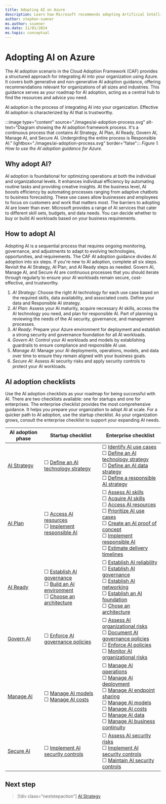 ```yaml
---
title: Adopting AI on Azure
description: Learn how Microsoft recommends adopting Artificial Intelligence (AI) in your organization with the Microsoft Cloud Adoption Framework.
author: stephen-sumner
ms.author: ssumner
ms.date: 11/01/2024
ms.topic: conceptual
---
```


# Adopting AI on Azure

The AI adoption scenario in the Cloud Adoption Framework (CAF) provides a structured approach for integrating AI into your organization using Azure. It covers both generative and non-generative AI adoption guidance, offering recommendations relevant for organizations of all sizes and industries. This guidance serves as your roadmap for AI adoption, acting as a central hub to find the resources and advice you need.

AI adoption is the process of integrating AI into your organization. Effective AI adoption is characterized by AI that is trustworthy.

:::image type="content" source="./images/ai-adoption-process.svg" alt-text="Diagram showing the AI adoption framework process. It's a continuous process that contains AI Strategy, AI Plan, AI Ready, Govern AI, Manage AI, and Secure AI. Undergirding the entire process is Responsible AI." lightbox="./images/ai-adoption-process.svg" border="false":::
*Figure 1. How to use the AI adoption guidance for Azure.*

## Why adopt AI?

AI adoption is foundational for optimizing operations at both the individual and organizational levels. It enhances individual efficiency by automating routine tasks and providing creative insights. At the business level, AI boosts efficiency by automating processes ranging from adaptive chatbots to business forecasting. These use cases allow businesses and employees to focus on customers and work that matters most. The barriers to adopting AI are lower than ever. Microsoft provides a range of AI services that cater to different skill sets, budgets, and data needs. You can decide whether to buy or build AI workloads based on your business requirements.

## How to adopt AI

Adopting AI is a sequential process that requires ongoing monitoring, governance, and adjustments to adapt to evolving technologies, opportunities, and requirements. The CAF AI adoption guidance divides AI adoption into six steps. If you're new to AI adoption, complete all six steps. Revisit the AI Strategy, AI Plan, and AI Ready steps as needed. Govern AI, Manage AI, and Secure AI are continuous processes that you should iterate through regularly to ensure your AI workloads remain secure, cost-effective, and trustworthy.

1. *AI Strategy*: Choose the right AI technology for each use case based on the required skills, data availability, and associated costs. Define your data and Responsible AI strategy.
1. *AI Plan*: Assess your AI maturity, acquire necessary AI skills, access the AI technology you need, and plan for responsible AI. Part of planning is reviewing the needs of the AI security, governance, and management processes.
1. *AI Ready*: Prepare your Azure environment for deployment and establish a strong security and governance foundation for all AI workloads.
1. *Govern AI*: Control your AI workloads and models by establishing guardrails to ensure compliance and responsible AI use.
1. *Manage AI*: Manage your AI deployments, operations, models, and data over time to ensure they remain aligned with your business goals.
1. *Secure AI*: Assess AI security risks and apply security controls to protect your AI workloads.

## AI adoption checklists

Use the AI adoption checklists as your roadmap for being successful with AI. There are two checklists available: one for startups and one for enterprises. The enterprise checklist provides the most comprehensive guidance. It helps you prepare your organization to adopt AI at scale. For a quicker path to AI adoption, use the startup checklist. As your organization grows, consult the enterprise checklist to support your expanding AI needs.

| AI adoption phase | Startup checklist | Enterprise checklist |
|---|---|---|
| [AI Strategy](./strategy.md) | &#9744; [Define an AI technology strategy](./strategy.md#define-an-ai-technology-strategy) | &#9744; [Identify AI use cases](./strategy.md#identify-ai-use-cases) <br> &#9744; [Define an AI technology strategy](./strategy.md#define-an-ai-technology-strategy) <br> &#9744; [Define an AI data strategy](./strategy.md#define-an-ai-data-strategy) <br> &#9744; [Define a responsible AI strategy](./strategy.md#define-a-responsible-ai-strategy) |
| [AI Plan](./plan.md) | &#9744; [Access AI resources](./plan.md#access-ai-resources) <br> &#9744; [Implement responsible AI](./plan.md#implement-responsible-ai) | &#9744; [Assess AI skills](./plan.md#assess-ai-skills) <br> &#9744; [Acquire AI skills](./plan.md#acquire-ai-skills) <br> &#9744; [Access AI resources](./plan.md#access-ai-resources) <br> &#9744; [Prioritize AI use cases](./plan.md#prioritize-ai-use-cases) <br> &#9744; [Create an AI proof of concept](./plan.md#create-an-ai-proof-of-concept) <br> &#9744; [Implement responsible AI](./plan.md#implement-responsible-ai) <br> &#9744; [Estimate delivery timelines](./plan.md#estimate-delivery-timelines) |
| [AI Ready](./ready.md) | &#9744; [Establish AI governance](./ready.md#establish-ai-governance) <br> &#9744; [Build an AI environment](./ready.md#build-an-environment) <br> &#9744; [Choose an architecture](./platform/architectures.md) | &#9744; [Establish AI reliability](./ready.md#establish-ai-reliability) <br> &#9744; [Establish AI governance](./ready.md#establish-ai-governance) <br> &#9744; [Establish AI networking](./ready.md#establish-ai-networking) <br> &#9744; [Establish an AI foundation](./ready.md#use-azure-landing-zone) <br> &#9744; [Chose an architecture](./platform/architectures.md) |
| [Govern AI](./govern.md) | &#9744; [Enforce AI governance policies](./govern.md#enforce-ai-governance-policiess) | &#9744; [Assess AI organizational risks](./govern.md#assess-ai-organizational-risks) <br> &#9744; [Document AI governance policies](./govern.md#document-ai-governance-policies) <br> &#9744; [Enforce AI policies](./govern.md#enforce-ai-governance-policies) <br> &#9744; [Monitor AI organizational risks](./govern.md#monitor-ai-risks) |
| [Manage AI](./manage.md) | &#9744; [Manage AI models](./manage.md#manage-ai-models) <br> &#9744; [Manage AI costs](./manage.md#manage-ai-costs) | &#9744; [Manage AI operations](./manage.md#manage-ai-operations) <br> &#9744; [Manage AI deployment](./manage.md#manage-ai-deployment) <br> &#9744; [Manage AI endpoint sharing](./manage.md#manage-ai-endpoint-sharing) <br> &#9744; [Manage AI models](./manage.md#manage-ai-models) <br> &#9744; [Manage AI costs](./manage.md#manage-ai-costs) <br> &#9744; [Manage AI data](./manage.md#manage-ai-data) <br> &#9744; [Manage AI business continuity](./manage.md#manage-ai-business-continuity) |
| [Secure AI](./secure.md) | &#9744; [Implement AI security controls](./secure.md#implement-ai-security-controls) | &#9744; [Assess AI security risks](./secure.md#assess-ai-security-risks) <br> &#9744; [Implement AI security controls](./secure.md#implement-ai-security-controls) <br> &#9744; [Maintain AI security controls](./secure.md#maintain-ai-security-controls) |

## Next step

> [!div class="nextstepaction"]
> [AI Strategy](strategy.md)
